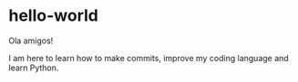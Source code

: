 # hello-world

Ola amigos!

I am here to learn how to make commits, improve my coding 
language and learn Python.
